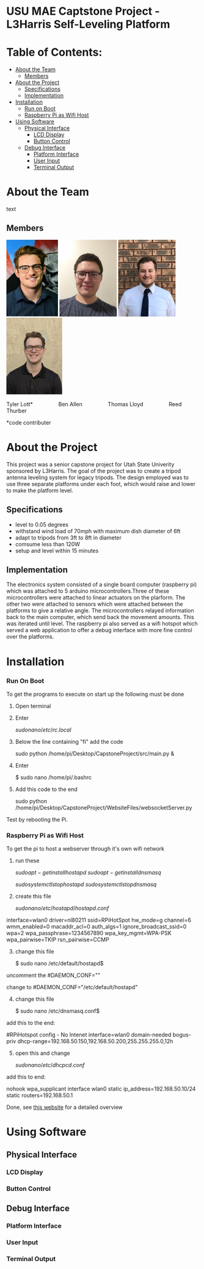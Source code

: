 USU MAE Captstone Project - L3Harris Self-Leveling Platform 
===========================================================

# Table of Contents:

* [About the Team](#about-the-team)
	* [Members](#members)
* [About the Project](#about-the-project)
	* [Specifications](#specifications)
	* [Implementation](#implementation)
* [Installation](#installation)
 	* [Run on Boot](#run-on-boot)
	* [Raspberry Pi as Wifi Host](#raspberry-pi-as-wifi-host)
* [Using Software](#using-software)
	* [Physical Interface](#physical-interface)
		* [LCD Display](#lcd-display)
		* [Button Control](#button-control)
	* [Debug Interface](#debug-interface)
		* [Platform Interface](#platform-interface)
		* [User Input](#user-input)
		* [Terminal Output](#terminal-output)


# About the Team

text

## Members

<img src="https://github.com/TylerLott/CapstoneProject/blob/main/WebsiteFiles/images/Tyler.png" height="200"/> <img src="https://github.com/TylerLott/CapstoneProject/blob/main/WebsiteFiles/images/Ben.png" height="200"/> <img src="https://github.com/TylerLott/CapstoneProject/blob/main/WebsiteFiles/images/Thomas.png" height="200"/> <img src="https://github.com/TylerLott/CapstoneProject/blob/main/WebsiteFiles/images/Reed.png" height="200"/>

Tyler Lott* &nbsp; &nbsp; &nbsp; &nbsp; &nbsp; &nbsp; &nbsp; &nbsp; Ben Allen &nbsp; &nbsp; &nbsp; &nbsp; &nbsp; &nbsp; &nbsp; &nbsp; Thomas Lloyd &nbsp; &nbsp; &nbsp; &nbsp; &nbsp; &nbsp; &nbsp; &nbsp; Reed Thurber

*code contributer


# About the Project

This project was a senior capstone project for Utah State Univerity sponsored by L3Harris. The goal of the project was to create a tripod antenna leveling system for legacy tripods. The design employed was to use three separate platforms under each foot, which would raise and lower to make the platform level.

## Specifications

- level to 0.05 degrees
- withstand wind load of 70mph with maximum dish diameter of 6ft
- adapt to tripods from 3ft to 8ft in diameter
- comsume less than 120W
- setup and level within 15 minutes

## Implementation

The electronics system consisted of a single board computer (raspberry pi) which was attached to 5 arduino microcontrollers.Three of these microcontrollers were attached to linear actuators on the plarform. The other two were attached to sensors which were attached between the platforms to give a relative angle. The microcontrollers relayed information back to the main computer, which send back the movement amounts. This was iterated until level. The raspberry pi also served as a wifi hotspot which served a web application to offer a debug interface with more fine control over the platforms. 

# Installation

### Run On Boot

To get the programs to execute on start up the following must be done

1. Open terminal

2. Enter 
	

	$sudo nano /etc/rc.local$


3. Below the line containing "fi" add the code


	sudo python /home/pi/Desktop/CapstoneProject/src/main.py &


4. Enter 

	$ sudo nano /home/pi/.bashrc
	
5. Add this code to the end

	sudo python /home/pi/Desktop/CapstoneProject/WebsiteFiles/websocketServer.py

Test by rebooting the Pi.

### Raspberry Pi as Wifi Host

To get the pi to host a webserver through it's own wifi network

1. run these

	$sudo apt-get install hostapd$
	$sudo apt-get install dnsmasq$

	$sudo systemctl stop hostapd$
	$sudo systemctl stop dnsmasq$

2. create this file 

	$sudo nano /etc/hostapd/hostapd.conf$


interface=wlan0
driver=nl80211
ssid=RPiHotSpot
hw_mode=g
channel=6
wmm_enabled=0
macaddr_acl=0
auth_algs=1
ignore_broadcast_ssid=0
wpa=2
wpa_passphrase=1234567890
wpa_key_mgmt=WPA-PSK
wpa_pairwise=TKIP
rsn_pairwise=CCMP


3. change this file 

	$ sudo nano /etc/default/hostapd$ 

uncomment the 
	#DAEMON_CONF=""

change to 
	 #DAEMON_CONF="/etc/default/hostapd"

4. change this file

	$ sudo nano /etc/dnsmasq.conf$

add this to the end:

#RPiHotspot config - No Intenet
interface=wlan0
domain-needed
bogus-priv
dhcp-range=192.168.50.150,192.168.50.200,255.255.255.0,12h

5. open this and change

	$sudo nano /etc/dhcpcd.conf$

add this to end:

nohook wpa_supplicant
interface wlan0
static ip_address=192.168.50.10/24
static routers=192.168.50.1

Done, see [this website](https://superuser.com/questions/1503862/raspberry-pi-4-hostapd-hotspot-not-visible) for a detailed overview

# Using Software

## Physical Interface

### LCD Display

### Button Control

## Debug Interface

### Platform Interface

### User Input

### Terminal Output
